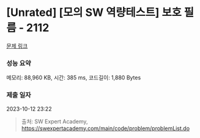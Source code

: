# [Unrated] [모의 SW 역량테스트] 보호 필름 - 2112 

[문제 링크](https://swexpertacademy.com/main/code/problem/problemDetail.do?contestProbId=AV5V1SYKAaUDFAWu) 

### 성능 요약

메모리: 88,960 KB, 시간: 385 ms, 코드길이: 1,880 Bytes

### 제출 일자

2023-10-12 23:22



> 출처: SW Expert Academy, https://swexpertacademy.com/main/code/problem/problemList.do